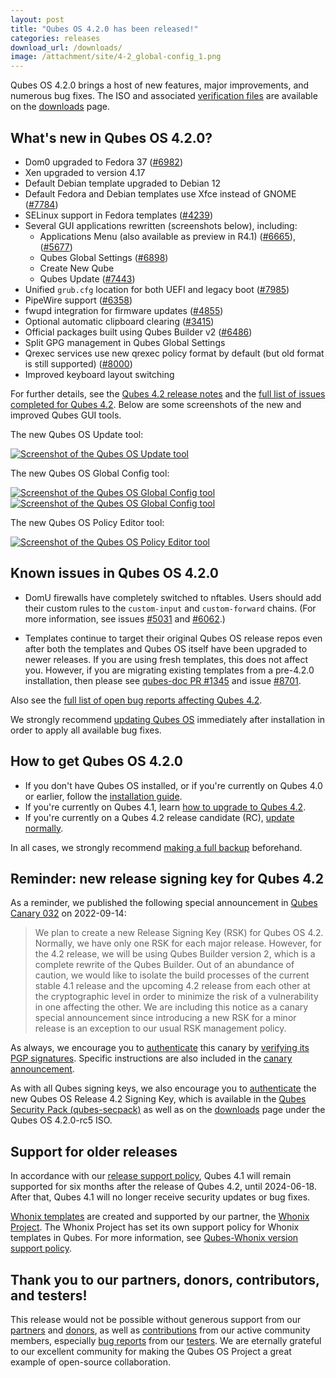 ```yaml
---
layout: post
title: "Qubes OS 4.2.0 has been released!"
categories: releases
download_url: /downloads/
image: /attachment/site/4-2_global-config_1.png
---
```


Qubes OS 4.2.0 brings a host of new features, major improvements, and numerous bug fixes. The ISO and associated [verification files](/security/verifying-signatures/) are available on the [downloads](/downloads/) page.

## What's new in Qubes OS 4.2.0?

- Dom0 upgraded to Fedora 37 ([#6982](https://github.com/QubesOS/qubes-issues/issues/6982))
- Xen upgraded to version 4.17
- Default Debian template upgraded to Debian 12
- Default Fedora and Debian templates use Xfce instead of GNOME ([#7784](https://github.com/QubesOS/qubes-issues/issues/7784))
- SELinux support in Fedora templates ([#4239](https://github.com/QubesOS/qubes-issues/issues/4239))
- Several GUI applications rewritten (screenshots below), including:
  - Applications Menu (also available as preview in R4.1) ([#6665](https://github.com/QubesOS/qubes-issues/issues/6665)), ([#5677](https://github.com/QubesOS/qubes-issues/issues/5677))
  - Qubes Global Settings ([#6898](https://github.com/QubesOS/qubes-issues/issues/6898))
  - Create New Qube
  - Qubes Update ([#7443](https://github.com/QubesOS/qubes-issues/issues/7443))
- Unified `grub.cfg` location for both UEFI and legacy boot ([#7985](https://github.com/QubesOS/qubes-issues/issues/7985))
- PipeWire support ([#6358](https://github.com/QubesOS/qubes-issues/issues/6358))
- fwupd integration for firmware updates ([#4855](https://github.com/QubesOS/qubes-issues/issues/4855))
- Optional automatic clipboard clearing ([#3415](https://github.com/QubesOS/qubes-issues/issues/3415))
- Official packages built using Qubes Builder v2 ([#6486](https://github.com/QubesOS/qubes-issues/issues/6486))
- Split GPG management in Qubes Global Settings
- Qrexec services use new qrexec policy format by default (but old format is still supported) ([#8000](https://github.com/QubesOS/qubes-issues/issues/8000))
- Improved keyboard layout switching

For further details, see the [Qubes 4.2 release notes](/doc/releases/4.2/release-notes/) and the [full list of issues completed for Qubes 4.2](https://github.com/QubesOS/qubes-issues/issues?q=is%3Aissue+is%3Aclosed+reason%3Acompleted+milestone%3A%22Release+4.2%22+-label%3A%22R%3A+cannot+reproduce%22+-label%3A%22R%3A+declined%22+-label%3A%22R%3A+duplicate%22+-label%3A%22R%3A+not+applicable%22+-label%3A%22R%3A+self-closed%22+-label%3A%22R%3A+upstream+issue%22+). Below are some screenshots of the new and improved Qubes GUI tools.

The new Qubes OS Update tool:

[![Screenshot of the Qubes OS Update tool](/attachment/site/4-2_update.png)](/attachment/site/4-2_update.png)

The new Qubes OS Global Config tool:

[![Screenshot of the Qubes OS Global Config tool](/attachment/site/4-2_global-config_1.png)](/attachment/site/4-2_global-config_1.png)
[![Screenshot of the Qubes OS Global Config tool](/attachment/site/4-2_global-config_2.png)](/attachment/site/4-2_global-config_2.png)

The new Qubes OS Policy Editor tool:

[![Screenshot of the Qubes OS Policy Editor tool](/attachment/site/4-2_policy-editor.png)](/attachment/site/4-2_policy-editor.png)


## Known issues in Qubes OS 4.2.0

- DomU firewalls have completely switched to nftables. Users should add their custom rules to the `custom-input` and `custom-forward` chains. (For more information, see issues [#5031](https://github.com/QubesOS/qubes-issues/issues/5031) and [#6062](https://github.com/QubesOS/qubes-issues/issues/6062).)

- Templates continue to target their original Qubes OS release repos even after both the templates and Qubes OS itself have been upgraded to newer releases. If you are using fresh templates, this does not affect you. However, if you are migrating existing templates from a pre-4.2.0 installation, then please see [qubes-doc PR #1345](https://github.com/QubesOS/qubes-doc/pull/1345) and issue [#8701](https://github.com/QubesOS/qubes-issues/issues/8701).

Also see the [full list of open bug reports affecting Qubes 4.2](https://github.com/QubesOS/qubes-issues/issues?q=is%3Aissue+label%3Aaffects-4.2+label%3A%22T%3A+bug%22+is%3Aopen).

We strongly recommend [updating Qubes OS](/doc/how-to-update/) immediately after installation in order to apply all available bug fixes.

## How to get Qubes OS 4.2.0

- If you don't have Qubes OS installed, or if you're currently on Qubes 4.0 or earlier, follow the [installation guide](/doc/installation-guide/).
- If you're currently on Qubes 4.1, learn [how to upgrade to Qubes 4.2](/doc/upgrade/4.2/).
- If you're currently on a Qubes 4.2 release candidate (RC), [update normally](/doc/how-to-update/).

In all cases, we strongly recommend [making a full backup](/doc/how-to-back-up-restore-and-migrate/) beforehand.

## Reminder: new release signing key for Qubes 4.2

As a reminder, we published the following special announcement in [Qubes Canary 032](/news/2022/09/14/canary-032/) on 2022-09-14:

> We plan to create a new Release Signing Key (RSK) for Qubes OS 4.2. Normally, we have only one RSK for each major release. However, for the 4.2 release, we will be using Qubes Builder version 2, which is a complete rewrite of the Qubes Builder. Out of an abundance of caution, we would like to isolate the build processes of the current stable 4.1 release and the upcoming 4.2 release from each other at the cryptographic level in order to minimize the risk of a vulnerability in one affecting the other. We are including this notice as a canary special announcement since introducing a new RSK for a minor release is an exception to our usual RSK management policy.

As always, we encourage you to [authenticate](/security/pack/#how-to-obtain-and-authenticate) this canary by [verifying its PGP signatures](/security/verifying-signatures/). Specific instructions are also included in the [canary announcement](/news/2022/09/14/canary-032/).

As with all Qubes signing keys, we also encourage you to [authenticate](/security/verifying-signatures/#how-to-import-and-authenticate-release-signing-keys) the new Qubes OS Release 4.2 Signing Key, which is available in the [Qubes Security Pack (qubes-secpack)](/security/pack/) as well as on the [downloads](/downloads/) page under the Qubes OS 4.2.0-rc5 ISO.

## Support for older releases

In accordance with our [release support policy](/doc/supported-releases/#qubes-os), Qubes 4.1 will remain supported for six months after the release of Qubes 4.2, until 2024-06-18. After that, Qubes 4.1 will no longer receive security updates or bug fixes.

[Whonix templates](https://www.whonix.org/wiki/Qubes) are created and supported by our partner, the [Whonix Project](https://www.whonix.org/). The Whonix Project has set its own support policy for Whonix templates in Qubes. For more information, see [Qubes-Whonix version support policy](https://www.whonix.org/wiki/About#Qubes_Hosts).

## Thank you to our partners, donors, contributors, and testers!

This release would not be possible without generous support from our [partners](/partners/) and [donors](/donate/), as well as [contributions](/doc/contributing/) from our active community members, especially [bug reports](/doc/issue-tracking/) from our [testers](/doc/testing/). We are eternally grateful to our excellent community for making the Qubes OS Project a great example of open-source collaboration.
